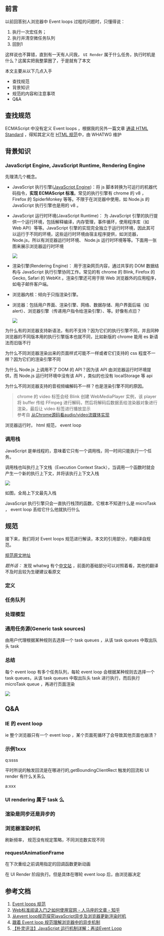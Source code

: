 
## 前言

以前回答别人浏览器中 Event loops 过程的问题时，只懂得说：

1. 执行一次宏任务；
2. 执行并清空微任务队列 
3. 回到1

这样说也不算错，直到有一天有人问我， `UI Render` 属于什么任务，执行时机是什么？这属实把我整蒙圈了，于是就有了本文

本文主要从以下几点入手

- 查找规范
- 背景知识
- 规范的内容和注意事项
- Q&A




## 查找规范

ECMAScript 中没有定义 Event loops ，根据我的另外一篇文章 <a href="./通读 HTML Standard.md">通读 HTML Standard</a> ，得知其定义在 [HTML 规范]((https://html.spec.whatwg.org/#event-loops))中，由 WHATWG 维护




## 背景知识


### JavaScript Engine, JavaScript Runtime, Rendering Engine

先理清几个概念。

- JavaScript 执行引擎([JavaScript Engine](https://en.wikipedia.org/wiki/JavaScript_engine))：将 js 脚本转换为可运行的机器代码指令，**实现 ECMAScript 标准**。常见的执行引擎有 chrome 的 v8 ，Firefox 的 SpiderMonkey 等等。不限于在浏览器中使用，如 Node.js 的 JavaScript 执行引擎也是用的 v8 。

- JavaScript 运行时环境(JavaScript Runtime)： 为 JavaScript 引擎的执行提供一个运行环境，包括解释编译，内存管理，事件循环，使用程序库（如 Web API）等等。JavaScript 引擎的实现完全独立于运行时环境，因此其可以运行于不同的环境，这些运行时环境由宿主程序提供，如浏览器，Node.js，所以有浏览器运行时环境、 Node.js 运行时环境等等。下面用一张图来展示浏览器运行时环境

  ![](https://upload-images.jianshu.io/upload_images/9277731-471a9f26730e58b3.png?imageMogr2/auto-orient/strip%7CimageView2/2/w/1240)
  
- 渲染引擎(Rendering Engine)： 用于渲染网页内容，通过共享的 DOM 数据结构与 JavaScript 执行引擎协同工作。常见的有 chrome 的 Blink, Firefox 的 Gecko, Safari 的 WebKit 。渲染引擎还可用于除 Web 浏览器外的应用程序，如电子邮件客户端。

- 浏览器内核：倾向于只指渲染引擎。

- 浏览器：包括用户界面、渲染引擎、网络、数据存储、用户界面后端（如 alert）、浏览器引擎（传递用户指令给渲染引擎）、等。好像有点旧？
  
  ![](https://upload-images.jianshu.io/upload_images/9277731-5d22cf02cc1b0d4d.png?imageMogr2/auto-orient/strip%7CimageView2/2/w/1240)

为什么有的浏览器支持新语法，有的不支持？因为它们的执行引擎不同，并且同种浏览器的不同版本用的执行引擎版本也就不同，比如新版的 chrome 能用 es 新语法而旧版不行

为什么不同浏览器渲染出来的页面样式可能不一样或者它们支持的 css 程度不一样？因为它们的渲染引擎不同

为什么 Node.js 上调用不了 DOM 的 API？因为该 API 由浏览器运行时环境提供，而 Node.js 运行时环境中没有该 API ，类似的也没有 localStorage 等 api

为什么不同浏览器支持的音视频编解码不一样？也是渲染引擎不同的原因。 
> chrome 的 video 标签会经 Blink 创建 WebMediaPlayer 实例，该 player 将 buffer 传给 FFmpeg 进行解码，然后将解码后数据丢给渲染器对象进行渲染，最后让 video 标签进行播放显示\
> 参考自 [从Chrome源码看audio/video流媒体实现](https://www.yinchengli.com/2018/07/08/chrome-media-stream/)

浏览器运行时， html 规范， event loop

### 调用栈

JavaScript 是单线程的，意味着它只有一个调用栈，同一时间只能执行一个任务。

调用栈也叫执行上下文栈（Execution Context Stack），当调用一个函数时就会产生一个新的执行上下文，并将该执行上下文入栈

![](https://camo.githubusercontent.com/5b52d8937591413cc2dc2f4d25526a061d9c7dc3/687474703a2f2f70302e7168696d672e636f6d2f743031653835386332363934333864363935612e6a7067)

如图，全局上下文最先入栈

JavaScript 执行引擎只会一直执行栈顶的函数，它根本不知道什么是 microTask ， event loop 丢给它什么他就执行什么

## 规范

接下来，我们将对 Event loops 规范进行解读，本文的引用部分，均翻译自规范。

[规范原文地址](https://html.spec.whatwg.org/multipage/webappapis.html#event-loops)

*题外话：* 发现 whatwg 有个[中文站](https://whatwg-cn.github.io/) ，前面的基础部分可以对照着看，其他的翻译不及时且较为生硬建议看原文

### 定义



### 任务队列

### 处理模型

### 通用任务源(Generic task sources)

由用户代理根据某种规则去选择一个 task queues ，从该 task queues 中取出队头 task

### 总结

每个 event loop 有多个任务队列，每轮 event loop 会根据某种规则去选择一个 task queues，从该 task queues 中取出队头 task 进行执行，而后执行 microTask queue ，再进行页面渲染

![](https://upload-images.jianshu.io/upload_images/9277731-ba04dce7fd0153cf.png?imageMogr2/auto-orient/strip%7CimageView2/2/w/1240)

## Q&A

### IE 的 event loop

ie 整个浏览器只有一个 event loop ，某个页面死循环了会导致其他页面也崩溃？

### 示例1xxx

q:ssss

平时所说的触发回流是在哪进行的,getBoundingClientRect 触发的回流和 UI render 有什么关系么

a:xxx

### UI rendering 属于 task 么

### 渲染是同步还是异步的

### 浏览器渲染时机

刷新频率， 规范没有规定策略，不同浏览数实现不同

### requestAnimationFrame 

在下次重绘之前调用指定的回调函数更新动画

在 UI Render 阶段执行。但是具体在哪轮 event loop 后，由浏览器决定

## 参考文档

1. [Event loops 规范](https://html.spec.whatwg.org/multipage/webappapis.html#event-loops)
2. [Web标准阅读入门之如何使用官网 - 人马座的文章 - 知乎](https://zhuanlan.zhihu.com/p/51275207)
3. [从event loop规范探究javaScript异步及浏览器更新渲染时机](https://github.com/aooy/blog/issues/5)
4. [跟着 Event loop 规范理解浏览器中的异步机制](https://github.com/fi3ework/blog/issues/29)
5. [【朴灵评注】JavaScript 运行机制详解：再谈Event Loop](https://blog.csdn.net/lin_credible/article/details/40143961)


